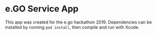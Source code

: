 #  e.GO Service App

This app was created for the e.go hackathon 2019. Dependencies can be installed by running `pod install`, then compile and run with Xcode. 
